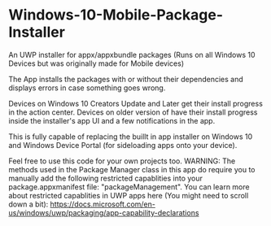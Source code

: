 # Windows-10-Mobile-Package-Installer
An UWP installer for appx/appxbundle packages (Runs on all Windows 10 Devices but was originally made for Mobile devices)

The App installs the packages with or without their dependencies and displays errors in case something goes wrong.

Devices on Windows 10 Creators Update and Later get their install progress in the action center. Devices on older version of have their install progress inside the installer's app UI and a few notifications in the app.

This is fully capable of replacing the buillt in app installer on Windows 10 and Windows Device Portal (for sideloading apps onto your device).

Feel free to use this code for your own projects too. WARNING: The methods used in the Package Manager class in this app do require you to manually add the following restricted capablities into your package.appxmanifest file: "packageManagement". You can learn more about restricted capablities in UWP apps here (You might need to scroll down a bit): https://docs.microsoft.com/en-us/windows/uwp/packaging/app-capability-declarations

